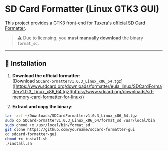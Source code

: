 # SD Card Formatter (Linux GTK3 GUI)

This project provides a GTK3 front-end for [Tuxera's official SD Card Formatter](https://www.sdcard.org/downloads/sd-memory-card-formatter-for-linux/).  
> ⚠️ Due to licensing, you **must manually download** the binary `format_sd`.

---

## 🔧 Installation

1. **Download the official formatter**:  
   [Download `SDCardFormatterv1.0.3_Linux_x86_64.tgz`]([https://www.sdcard.org/downloads/formatter/eula_linux/SDCardFormatterv1.0.3_Linux_x86_64.tgz](https://www.sdcard.org/downloads/sd-memory-card-formatter-for-linux/)

2. **Extract and copy the binary**:
```bash
tar -xzf ~/Downloads/SDCardFormatterv1.0.3_Linux_x86_64.tgz
sudo cp SDCardFormatterv1.0.3_Linux_x86_64/format_sd /usr/local/bin
sudo chmod +x /usr/local/bin/format_sd
git clone https://github.com/yourname/sdcard-formatter-gui
cd sdcard-formatter-gui
chmod +x install.sh
./install.sh

